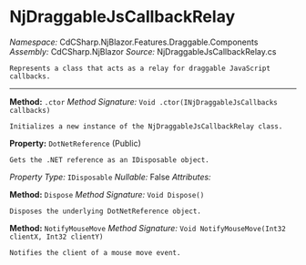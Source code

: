 # NjDraggableJsCallbackRelay

*Namespace:* CdCSharp.NjBlazor.Features.Draggable.Components
*Assembly:* CdCSharp.NjBlazor
*Source:* NjDraggableJsCallbackRelay.cs



    Represents a class that acts as a relay for draggable JavaScript callbacks.
    
---

**Method:** `.ctor`
*Method Signature:* `Void .ctor(INjDraggableJsCallbacks callbacks)`


    Initializes a new instance of the NjDraggableJsCallbackRelay class.
    



**Property:** `DotNetReference` (Public)


    Gets the .NET reference as an IDisposable object.
    

*Property Type:* `IDisposable`
*Nullable:* False
*Attributes:* 


**Method:** `Dispose`
*Method Signature:* `Void Dispose()`


    Disposes the underlying DotNetReference object.
    



**Method:** `NotifyMouseMove`
*Method Signature:* `Void NotifyMouseMove(Int32 clientX, Int32 clientY)`


    Notifies the client of a mouse move event.
    


